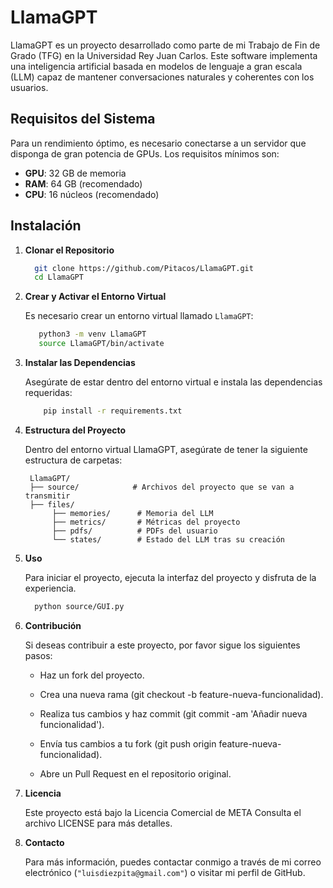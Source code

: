 # LlamaGPT

LlamaGPT es un proyecto desarrollado como parte de mi Trabajo de Fin de Grado (TFG) en la Universidad Rey Juan Carlos. Este software implementa una inteligencia artificial basada en modelos de lenguaje a gran escala (LLM) capaz de mantener conversaciones naturales y coherentes con los usuarios.

## Requisitos del Sistema

Para un rendimiento óptimo, es necesario conectarse a un servidor que disponga de gran potencia de GPUs. Los requisitos mínimos son:

- **GPU**: 32 GB de memoria
- **RAM**: 64 GB (recomendado)
- **CPU**: 16 núcleos (recomendado)

## Instalación

1. **Clonar el Repositorio**


    ```bash
      git clone https://github.com/Pitacos/LlamaGPT.git
      cd LlamaGPT
    ```

3. **Crear y Activar el Entorno Virtual**


    Es necesario crear un entorno virtual llamado `LlamaGPT`:

    ```bash
       python3 -m venv LlamaGPT
       source LlamaGPT/bin/activate
    ```    

4. **Instalar las Dependencias**


    Asegúrate de estar dentro del entorno virtual e instala las dependencias requeridas:

    ```bash
        pip install -r requirements.txt
    ```

6. **Estructura del Proyecto**


    Dentro del entorno virtual LlamaGPT, asegúrate de tener la siguiente estructura de carpetas:

        LlamaGPT/
        ├── source/            # Archivos del proyecto que se van a transmitir
        ├── files/
             ├── memories/      # Memoria del LLM
             ├── metrics/       # Métricas del proyecto
             ├── pdfs/          # PDFs del usuario
             └── states/        # Estado del LLM tras su creación
        
6. **Uso**
 
  
      Para iniciar el proyecto, ejecuta la interfaz del proyecto y disfruta de la experiencia.
  
    ```bash
      python source/GUI.py
    ```

6. **Contribución**


    Si deseas contribuir a este proyecto, por favor sigue los siguientes pasos:
      
      - Haz un fork del proyecto.
   
      - Crea una nueva rama (git checkout -b feature-nueva-funcionalidad).
      
      - Realiza tus cambios y haz commit (git commit -am 'Añadir nueva funcionalidad').
   
      - Envía tus cambios a tu fork (git push origin feature-nueva-funcionalidad).
   
      - Abre un Pull Request en el repositorio original.



8. **Licencia**
 
  
   Este proyecto está bajo la Licencia Comercial de META Consulta el archivo LICENSE para más detalles.


8. **Contacto**


   Para más información, puedes contactar conmigo a través de mi correo electrónico (`"luisdiezpita@gmail.com"`) o visitar mi perfil de GitHub.
